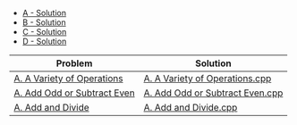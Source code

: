 - [A - Solution](https://github.com/SohagMollik/Codeforces-Online-Judge-Solution) 
- [B - Solution](https://github.com/SohagMollik/Codeforces-Online-Judge-Solution)
- [C - Solution](https://github.com/SohagMollik/Codeforces-Online-Judge-Solution)
- [D - Solution](https://github.com/SohagMollik/Codeforces-Online-Judge-Solution)

| Problem | Solution |
| ------- | -------- |
| [A. A Variety of Operations](https://codeforces.com/problemset/problem/1556/A?locale=en) | [A. A Variety of Operations.cpp](https://github.com/SohagMollik/Codeforces-Online-Judge-Solution/blob/main/A%20-%20Solution/A.%20A%20Variety%20of%20Operations.cpp) |
| [A. Add Odd or Subtract Even](https://codeforces.com/problemset/problem/1311/A) | [A. Add Odd or Subtract Even.cpp](https://github.com/SohagMollik/Codeforces-Online-Judge-Solution/blob/main/A%20-%20Solution/A.%20Add%20Odd%20or%20Subtract%20Even.cpp) |
| [A. Add and Divide](https://codeforces.com/problemset/problem/1485/A) | [A. Add and Divide.cpp](https://github.com/SohagMollik/Codeforces-Online-Judge-Solution/blob/main/A%20-%20Solution/A.%20Add%20and%20Divide.cpp) |
